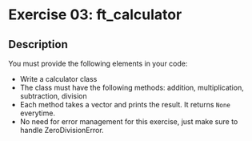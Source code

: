 # Exercise 03: ft_calculator

## Description

You must provide the following elements in your code:

- Write a calculator class
- The class must have the following methods: addition, multiplication, subtraction, division
- Each method takes a vector and prints the result. It returns `None` everytime.
- No need for error management for this exercise, just make sure to handle ZeroDivisionError.
